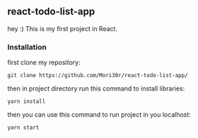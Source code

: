 
## **react-todo-list-app**

hey :) This is my first project in React.

### **Installation**

first clone my repository:
```
git clone https://github.com/Mori30r/react-todo-list-app/
```
then in project directory run this command to install libraries:
```
yarn install
```
then you can use this command to run project in you localhost:
```
yarn start
``` 